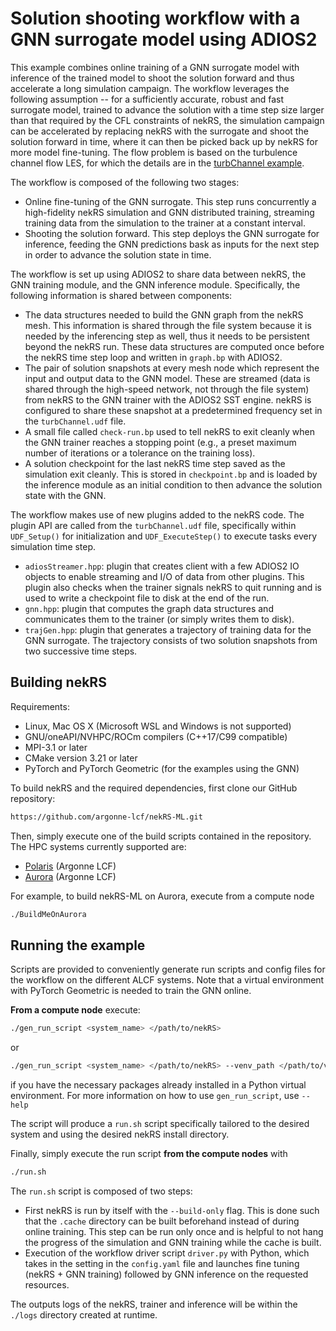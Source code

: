 # Solution shooting workflow with a GNN surrogate model using ADIOS2

This example combines online training of a GNN surrogate model with inference of the trained model to shoot the solution forward and thus accelerate a long simulation campaign.
The workflow leverages the following assumption -- for a sufficiently accurate, robust and fast surrogate model, trained to advance the solution with a time step size larger than that required by the CFL constraints of nekRS, the simulation campaign can be accelerated by replacing nekRS with the surrogate and shoot the solution forward in time, where it can then be picked back up by nekRS for more model fine-tuning. 
The flow problem is based on the turbulence channel flow LES, for which the details are in the [turbChannel example](../turbChannel/README.md).

The workflow is composed of the following two stages:

* Online fine-tuning of the GNN surrogate. This step runs concurrently a high-fidelity nekRS simulation and GNN distributed training, streaming training data from the simulation to the trainer at a constant interval.
* Shooting the solution forward. This step deploys the GNN surrogate for inference, feeding the GNN predictions bask as inputs for the next step in order to advance the solution state in time.

The workflow is set up using ADIOS2 to share data between nekRS, the GNN training module, and the GNN inference module. 
Specifically, the following information is shared between components:

* The data structures needed to build the GNN graph from the nekRS mesh. This information is shared through the file system because it is needed by the inferencing step as well, thus it needs to be persistent beyond the nekRS run. These data structures are computed once before the nekRS time step loop and written in `graph.bp` with ADIOS2.
* The pair of solution snapshots at every mesh node which represent the input and output data to the GNN model. These are streamed (data is shared through the high-speed network, not through the file system) from nekRS to the GNN trainer with the ADIOS2 SST engine. nekRS is configured to share these snapshot at a predetermined frequency set in the `turbChannel.udf` file.
* A small file called `check-run.bp` used to tell nekRS to exit cleanly when the GNN trainer reaches a stopping point (e.g., a preset maximum  number of iterations or a tolerance on the training loss).
* A solution checkpoint for the last nekRS time step saved as the simulation exit cleanly. This is stored in `checkpoint.bp` and is loaded by the inference module as an initial condition to then advance the solution state with the GNN.

The workflow makes use of new plugins added to the nekRS code. 
The plugin API are called from the `turbChannel.udf` file, specifically within `UDF_Setup()` for initialization and `UDF_ExecuteStep()` to execute tasks every simulation time step.

* `adiosStreamer.hpp`: plugin that creates client with a few ADIOS2 IO objects to enable streaming and I/O of data from other plugins. This plugin also checks when the trainer signals nekRS to quit running and is used to write a checkpoint file to disk at the end of the run. 
* `gnn.hpp`: plugin that computes the graph data structures and communicates them to the trainer (or simply writes them to disk).
* `trajGen.hpp`: plugin that generates a trajectory of training data for the GNN surrogate. The trajectory consists of two solution snapshots from two successive time steps.


## Building nekRS

Requirements:
* Linux, Mac OS X (Microsoft WSL and Windows is not supported) 
* GNU/oneAPI/NVHPC/ROCm compilers (C++17/C99 compatible)
* MPI-3.1 or later
* CMake version 3.21 or later 
* PyTorch and PyTorch Geometric (for the examples using the GNN)

To build nekRS and the required dependencies, first clone our GitHub repository:

```sh
https://github.com/argonne-lcf/nekRS-ML.git
```

Then, simply execute one of the build scripts contained in the repository. 
The HPC systems currently supported are:
* [Polaris](https://docs.alcf.anl.gov/polaris/) (Argonne LCF)
* [Aurora](https://docs.alcf.anl.gov/aurora/) (Argonne LCF) 

For example, to build nekRS-ML on Aurora, execute from a compute node

```sh
./BuildMeOnAurora
```

## Running the example

Scripts are provided to conveniently generate run scripts and config files for the workflow on the different ALCF systems.
Note that a virtual environment with PyTorch Geometric is needed to train the GNN online.

**From a compute node** execute:
```sh
./gen_run_script <system_name> </path/to/nekRS>
```
or
```sh
./gen_run_script <system_name> </path/to/nekRS> --venv_path </path/to/venv/bin/activate>
```
if you have the necessary packages already installed in a Python virtual environment. For more information
on how to use `gen_run_script`, use `--help`

The script will produce a `run.sh` script specifically tailored to the desired system and using the desired nekRS install directory. 

Finally, simply execute the run script **from the compute nodes** with

```bash
./run.sh
```

The `run.sh` script is composed of two steps:

- First nekRS is run by itself with the `--build-only` flag. This is done such that the `.cache` directory can be built beforehand instead of during online training. This step can be run only once and is helpful to not hang the progress of the simulation and GNN training while the cache is built.
- Execution of the workflow driver script `driver.py` with Python, which takes in the setting in the `config.yaml` file and launches fine tuning (nekRS + GNN training) followed by GNN inference on the requested resources. 

The outputs logs of the nekRS, trainer and inference will be within the `./logs` directory created at runtime.
